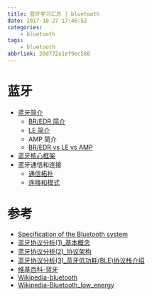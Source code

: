 ```yaml
---
title: 蓝牙学习汇总 | bluetooth
date: 2017-10-27 17:46:52
categories:
    - bluetooth
tags:
    - bluetooth
abbrlink: 20d772a1ef9ec588
---
```


# 蓝牙

* [ 蓝牙简介 ](http://blog.wangjinle.com/posts/babe1bcba164dc7d.html)
    * [ BR/EDR 简介 ](http://blog.wangjinle.com/posts/7e5873f2892af121.html)
    * [ LE 简介 ](http://blog.wangjinle.com/posts/51f1d25d2035be05.html)
    * AMP 简介
    * [BR/EDR vs LE vs AMP](http://www.wowotech.net.img.800cdn.com/content/uploadfile/201406/eaf01404028766.gif)
* [ 蓝牙核心框架 ](http://blog.wangjinle.com/posts/c55b6301bd410d86.html)
* 蓝牙通信和连接
    * [ 通信拓扑 ](http://blog.wangjinle.com/posts/81fabadfb746fa0b.html)
    * [ 连接和模式 ](http://blog.wangjinle.com/posts/3de043f805df1336.html)

# 参考

* [Specification of the Bluetooth system](https://www.bluetooth.org/DocMan/handlers/DownloadDoc.ashx?doc_id=286439&_ga=1.139498554.805272089.1452604944)
* [蓝牙协议分析(1)_基本概念](http://www.wowotech.net/bluetooth/bt_overview.html)
* [蓝牙协议分析(2)_协议架构](http://www.wowotech.net/bluetooth/bt_protocol_arch.html)
* [蓝牙协议分析(3)_蓝牙低功耗(BLE)协议栈介绍](http://www.wowotech.net/bluetooth/ble_stack_overview.html)
* [维基百科-蓝牙](https://zh.wikipedia.org/zh-cn/%E8%97%8D%E7%89%99)
* [Wikipedia-bluetooth](https://en.wikipedia.org/wiki/Bluetooth)
* [Wikipedia-Bluetooth_low_energy](https://en.wikipedia.org/wiki/Bluetooth_low_energy)

